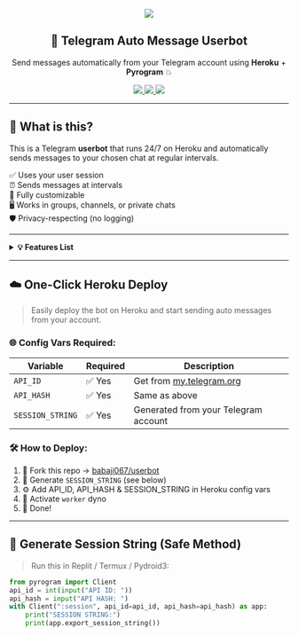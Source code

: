 <p align="center">
  <img src="https://capsule-render.vercel.app/api?type=waving&color=6e48aa,9d50bb&height=200&section=header&text=Telegram%20Userbot&fontSize=40&fontColor=ffffff" />
</p>

<h2 align="center">🤖 Telegram Auto Message Userbot</h2>

<p align="center">
  Send messages automatically from your Telegram account using <b>Heroku</b> + <b>Pyrogram</b> 💥
</p>

<p align="center">
  <a href="https://github.com/babaji067/userbot/stargazers">
    <img src="https://img.shields.io/github/stars/babaji067/userbot?color=yellow&style=for-the-badge" />
  </a>
  <a href="https://github.com/babaji067/userbot/fork">
    <img src="https://img.shields.io/github/forks/babaji067/userbot?color=orange&style=for-the-badge" />
  </a>
  <a href="https://github.com/babaji067/userbot/blob/main/LICENSE">
    <img src="https://img.shields.io/github/license/babaji067/userbot?color=blue&style=for-the-badge" />
  </a>
</p>

---

## 🧠 What is this?

This is a Telegram **userbot** that runs 24/7 on Heroku and automatically sends messages to your chosen chat at regular intervals.

✅ Uses your user session  
⏰ Sends messages at intervals  
🎯 Fully customizable  
🖥️ Works in groups, channels, or private chats  
🛡️ Privacy-respecting (no logging)

---

<details>
<summary><b>💡 Features List</b></summary>

| Command              | Description                                |
|----------------------|--------------------------------------------|
| `/setmessage`        | Set the custom message to send             |
| `/setmute <seconds>` | Set the interval between messages          |
| `/autosend`          | Start sending messages                     |
| `/autostop`          | Stop auto sending                          |
| ✅ Works via reply    | Can set message by replying to any text    |
| ⚡ Fast & Lightweight | Designed for smooth deployment             |

</details>

---

## ☁️ One-Click Heroku Deploy

> Easily deploy the bot on Heroku and start sending auto messages from your account.

### 🌐 Config Vars Required:
| Variable        | Required | Description                             |
|----------------|----------|-----------------------------------------|
| `API_ID`        | ✅ Yes    | Get from [my.telegram.org](https://my.telegram.org) |
| `API_HASH`      | ✅ Yes    | Same as above                          |
| `SESSION_STRING`| ✅ Yes    | Generated from your Telegram account   |

### 🛠 How to Deploy:
1. 🔗 Fork this repo → [babaji067/userbot](https://github.com/babaji067/userbot)
2. 🔐 Generate `SESSION_STRING` (see below)
3. ⚙️ Add API_ID, API_HASH & SESSION_STRING in Heroku config vars
4. 🚀 Activate `worker` dyno
5. 🎉 Done!

---

## 🔐 Generate Session String (Safe Method)

> Run this in Replit / Termux / Pydroid3:

```python
from pyrogram import Client
api_id = int(input("API ID: "))
api_hash = input("API HASH: ")
with Client(":session", api_id=api_id, api_hash=api_hash) as app:
    print("SESSION STRING:")
    print(app.export_session_string())
